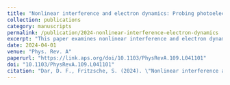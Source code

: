 ```yaml
---
title: "Nonlinear interference and electron dynamics: Probing photoelectron momentum distributions in strong-field ionization"
collection: publications
category: manuscripts
permalink: /publication/2024-nonlinear-interference-electron-dynamics
excerpt: "This paper examines nonlinear interference and electron dynamics in strong-field ionization."
date: 2024-04-01
venue: "Phys. Rev. A"
paperurl: "https://link.aps.org/doi/10.1103/PhysRevA.109.L041101"
doi: "10.1103/PhysRevA.109.L041101"
citation: "Dar, D. F., Fritzsche, S. (2024). \"Nonlinear interference and electron dynamics: Probing photoelectron momentum distributions in strong-field ionization.\" <i>Phys. Rev. A</i>, 109(4), L041101."
---
```

